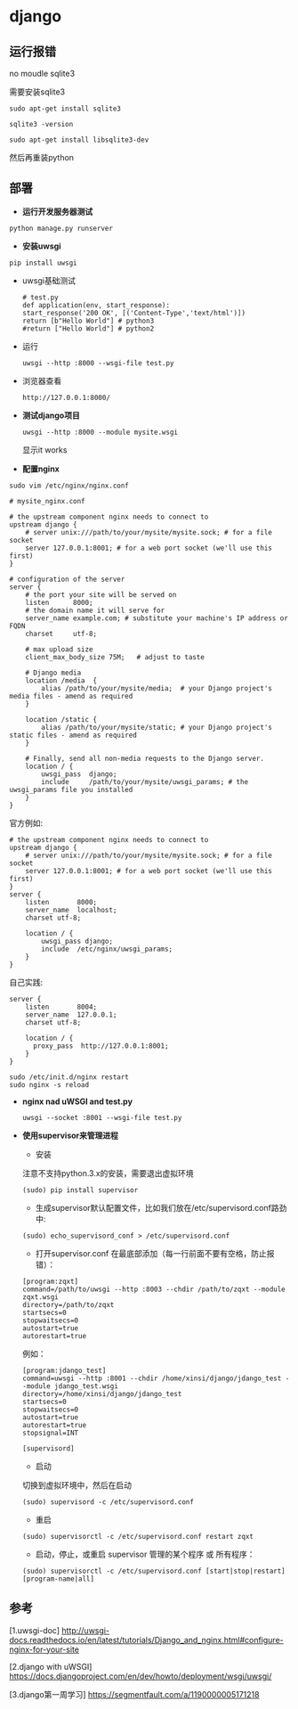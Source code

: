 # django

## 运行报错

no moudle sqlite3

需要安装sqlite3
```
sudo apt-get install sqlite3

sqlite3 -version

sudo apt-get install libsqlite3-dev  
```

然后再重装python


## 部署

- **运行开发服务器测试**

```
python manage.py runserver
```

- **安装uwsgi**

```
pip install uwsgi
```

 - uwsgi基础测试
 
    ```
    # test.py
    def application(env, start_response):
    start_response('200 OK', [('Content-Type','text/html')])
    return [b"Hello World"] # python3
    #return ["Hello World"] # python2
    ```
 - 运行
 
    ```
    uwsgi --http :8000 --wsgi-file test.py
    ```
 - 浏览器查看
 
    ```
    http://127.0.0.1:8000/
    ```
    
- **测试django项目**

  ```
  uwsgi --http :8000 --module mysite.wsgi
  ```
  
  显示it works
  

- **配置nginx**
  
```
sudo vim /etc/nginx/nginx.conf
```

```
# mysite_nginx.conf

# the upstream component nginx needs to connect to
upstream django {
    # server unix:///path/to/your/mysite/mysite.sock; # for a file socket
    server 127.0.0.1:8001; # for a web port socket (we'll use this first)
}

# configuration of the server
server {
    # the port your site will be served on
    listen      8000;
    # the domain name it will serve for
    server_name example.com; # substitute your machine's IP address or FQDN
    charset     utf-8;

    # max upload size
    client_max_body_size 75M;   # adjust to taste

    # Django media
    location /media  {
        alias /path/to/your/mysite/media;  # your Django project's media files - amend as required
    }

    location /static {
        alias /path/to/your/mysite/static; # your Django project's static files - amend as required
    }

    # Finally, send all non-media requests to the Django server.
    location / {
        uwsgi_pass  django;
        include     /path/to/your/mysite/uwsgi_params; # the uwsgi_params file you installed
    }
}
```
官方例如:

```
# the upstream component nginx needs to connect to
upstream django {
    # server unix:///path/to/your/mysite/mysite.sock; # for a file socket
    server 127.0.0.1:8001; # for a web port socket (we'll use this first)
}
server {
    listen       8000;
    server_name  localhost;
    charset utf-8;

    location / {
        uwsgi_pass django;
        include  /etc/nginx/uwsgi_params;
    }
}
```
自己实践:

```
server {
    listen       8004;
    server_name  127.0.0.1;
    charset utf-8;

    location / {
      proxy_pass  http://127.0.0.1:8001;
    }
}
```

```
sudo /etc/init.d/nginx restart
sudo nginx -s reload
```

- **nginx nad uWSGI and test.py**

  ```
  uwsgi --socket :8001 --wsgi-file test.py
  ```
- **使用supervisor来管理进程**

  - 安装
  
  注意不支持python.3.x的安装，需要退出虚拟环境
  
  ```
  (sudo) pip install supervisor
  ```
  - 生成supervisor默认配置文件，比如我们放在/etc/supervisord.conf路劲中:
  
  ```
  (sudo) echo_supervisord_conf > /etc/supervisord.conf
  ```
  - 打开supervisor.conf 在最底部添加（每一行前面不要有空格，防止报错）：
  
  ```
  [program:zqxt]
  command=/path/to/uwsgi --http :8003 --chdir /path/to/zqxt --module zqxt.wsgi
  directory=/path/to/zqxt
  startsecs=0
  stopwaitsecs=0
  autostart=true
  autorestart=true
  ```
  例如：
  ```
  [program:jdango_test]
  command=uwsgi --http :8001 --chdir /home/xinsi/django/jdango_test --module jdango_test.wsgi
  directory=/home/xinsi/django/jdango_test
  startsecs=0
  stopwaitsecs=0
  autostart=true
  autorestart=true
  stopsignal=INT
    
  [supervisord]
  ```
  
  - 启动
  
  切换到虚拟环境中，然后在启动
  
  ```
  (sudo) supervisord -c /etc/supervisord.conf
  ```
  
  - 重启
  
  ```
  (sudo) supervisorctl -c /etc/supervisord.conf restart zqxt
  ```
  
  - 启动，停止，或重启 supervisor 管理的某个程序 或 所有程序：
  
  ```
  (sudo) supervisorctl -c /etc/supervisord.conf [start|stop|restart] [program-name|all]
  ```
  
## 参考

[1.uwsgi-doc] http://uwsgi-docs.readthedocs.io/en/latest/tutorials/Django_and_nginx.html#configure-nginx-for-your-site

[2.django with uWSGI] https://docs.djangoproject.com/en/dev/howto/deployment/wsgi/uwsgi/

[3.django第一周学习] https://segmentfault.com/a/1190000005171218